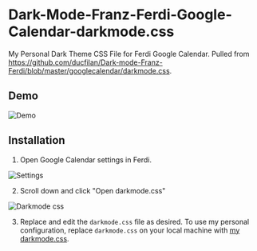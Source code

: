 # Dark-Mode-Franz-Ferdi-Google-Calendar-darkmode.css
 My Personal Dark Theme CSS File for Ferdi Google Calendar. Pulled from https://github.com/ducfilan/Dark-mode-Franz-Ferdi/blob/master/googlecalendar/darkmode.css.

## Demo

![Demo](https://user-images.githubusercontent.com/13159333/172981533-4235806c-af16-4cc2-80e7-b0bd83a6d97c.png)

## Installation

1. Open Google Calendar settings in Ferdi.

![Settings](https://user-images.githubusercontent.com/13159333/172981539-989eba15-29f2-411b-9938-058ce1b42425.png)

2. Scroll down and click "Open darkmode.css"

![Darkmode css](https://user-images.githubusercontent.com/13159333/172981552-79385a05-bdbf-47c8-9a87-f7bf88bff1b3.png)

3. Replace and edit the `darkmode.css` file as desired. To use my personal configuration, replace `darkmode.css` on your local machine with [my darkmode.css](/darkmode.css).
